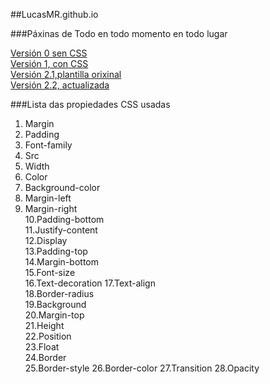 ##LucasMR.github.io  

###Páxinas de Todo en todo momento en todo lugar  

[Versión 0 sen CSS](https://LucasMR.github.io/v0)  
[Versión 1, con CSS](https://LucasMR.github.io/v1)  
[Versión 2.1,plantilla orixinal](https://LucasMR.github.io/v2.1)  
[Versión 2.2, actualizada](https://LucasMR.github.io/v2.2)  

###Lista das propiedades CSS usadas  
1. Margin
2. Padding
3. Font-family
4. Src
5. Width
6. Color
7. Background-color
8. Margin-left
9. Margin-right  
10.Padding-bottom  
11.Justify-content  
12.Display  
13.Padding-top  
14.Margin-bottom  
15.Font-size  
16.Text-decoration
17.Text-align  
18.Border-radius  
19.Background  
20.Margin-top  
21.Height   
22.Position  
23.Float  
24.Border  
25.Border-style
26.Border-color
27.Transition
28.Opacity
